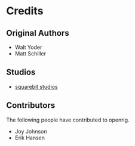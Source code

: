 Credits
======= 
Original Authors
------------
* Walt Yoder
* Matt Schiller

Studios
------------
* [squarebit studios](http://www.squarebitstudios.com)

Contributors
------------

The following people have contributed to openrig.
* Joy Johnson
* Erik Hansen
